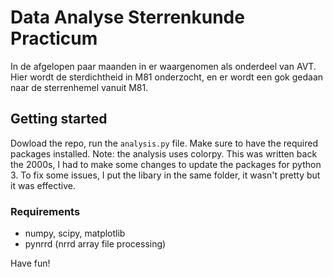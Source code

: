 # Data Analyse Sterrenkunde Practicum
In de afgelopen paar maanden in er waargenomen als onderdeel van AVT. Hier wordt de sterdichtheid in M81 onderzocht, 
en er wordt een gok gedaan naar de sterrenhemel vanuit M81. 

## Getting started
Dowload the repo, run the `analysis.py` file. Make sure to have the required packages installed. 
Note: the analysis uses colorpy. This was written back the 2000s, I had to make some changes to update the packages for python 3.
To fix some issues, I put the libary in the same folder, it wasn't pretty but it was effective.

### Requirements
- numpy, scipy, matplotlib
- pynrrd (nrrd array file processing)

Have fun!
